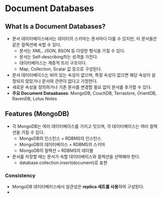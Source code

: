 # Document Databases
## What Is a Document Databases?
* 문서 데이터베이스에서는 데이터의 스키마는 문서마다 다를 수 있지만, 이 문서들은 같은 컬렉션에 속할 수 있다.
    *  문서는 XML, JSON, BSON 등 다양한 형식을 가질 수 있다.
    * 문서는 Self-describing하는 성격을 가진다.
    * 데이터베이스는 계층적 트리 구조이다.
    * Map, Collection, Scalar 값 등으로 구성된다.
* 문서 데이터베이스는 비어 있는 속성이 없으며, 특정 속성이 없으면 해당 속성이 설정되지 않았거나 문서와 관련이 없다고 가정한다.
* 새로운 속성을 정의하거나 기존 문서를 변경할 필요 없이 문서를 추가할 수 있다.
* **주요 Document Dataabases**: MongoDB, CouchDB, Terrastore, OrientDB, RavenDB, Lotus Notes
## Features (MongoDB)
* 각 MongoDB는 여러 데이터베이스를 가지고 잇으며, 각 데이터베이스는 여러 컬렉션을 가질 수 있다.
    * MongoDB의 인스턴스 = RDBMS의 인스턴스
    * MongoDB의 데이터베이스 = RDBMS의 스키마
    * MongoDB의 컬렉션 = RDBMS의 테이블
* 문서를 저장할 때는 문서가 속할 데이터베이스와 컬렉션을 선택해야 한다.
    * database.collection.insert(document)로 표현
### Consistency
* MongoDB 데이터베이스에서 일관성은 **replica 세트를 사용**하여 구성된다.
* 
